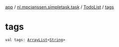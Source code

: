 [app](../../index.md) / [nl.mpcjanssen.simpletask.task](../index.md) / [TodoList](index.md) / [tags](.)

# tags

`val tags: `[`ArrayList`](http://docs.oracle.com/javase/6/docs/api/java/util/ArrayList.html)`<`[`String`](https://kotlinlang.org/api/latest/jvm/stdlib/kotlin/-string/index.html)`>`